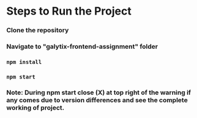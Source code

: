 # Steps to Run the Project

### Clone the repository
### Navigate to "galytix-frontend-assignment" folder
### `npm install`
### `npm start`
### Note:  During npm start close (X) at top right of the warning if any comes due to version differences and see the complete working of project.

